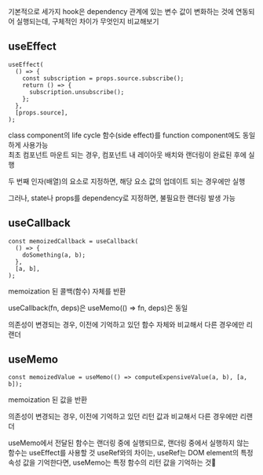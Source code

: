 기본적으로 세가지 hook은 dependency 관계에 있는 변수 값이 변화하는 것에 연동되어 실행되는데, 구체적인 차이가 무엇인지 비교해보기

## useEffect
```
useEffect(
  () => {
    const subscription = props.source.subscribe();
    return () => {
      subscription.unsubscribe();
    };
  },
  [props.source],
);
```
class component의 life cycle 함수(side effect)를 function component에도 동일하게 사용가능   
최초 컴포넌트 마운트 되는 경우, 컴포넌트 내 레이아웃 배치와 랜더링이 완료된 후에 실행

두 번째 인자(배열)의 요소로 지정하면, 해당 요소 값의 업데이트 되는 경우에만 실행

그러나, state나 props를 dependency로 지정하면, 불필요한 랜더링 발생 가능

## useCallback
```
const memoizedCallback = useCallback(
  () => {
    doSomething(a, b);
  },
  [a, b],
);
```
memoization 된 콜백(함수) 자체를 반환   

useCallback(fn, deps)은 useMemo(() => fn, deps)은 동일

의존성이 변경되는 경우, 이전에 기억하고 있던 함수 자체와 비교해서 다른 경우에만 리랜더

## useMemo
```
const memoizedValue = useMemo(() => computeExpensiveValue(a, b), [a, b]);
```
memoization 된 값을 반환

의존성이 변경되는 경우, 이전에 기억하고 있던 리턴 값과 비교해서 다른 경우에만 리랜더

useMemo에서 전달된 함수는 랜더링 중에 실행되므로, 랜더링 중에서 실행하지 않는 함수는 useEffect를 사용할 것
useRef와의 차이는, useRef는 DOM element의 특정 속성 값을 기억한다면, useMemo는 특정 함수의 리턴 값을 기억하는 것